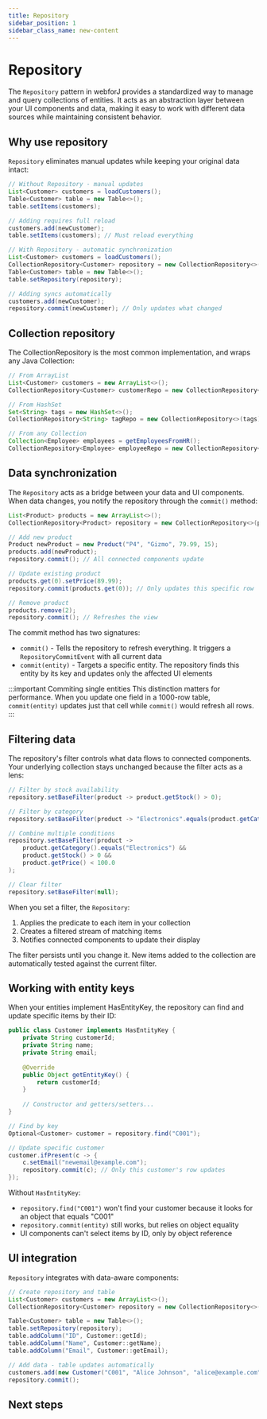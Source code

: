 ```yaml
---
title: Repository
sidebar_position: 1
sidebar_class_name: new-content
---
```


<!-- vale off -->
# Repository <DocChip chip='since' label='24.00' />
<!-- vale on -->


The `Repository` pattern in webforJ provides a standardized way to manage and query collections of entities. It acts as an abstraction layer between your UI components and data, making it easy to work with different data sources while maintaining consistent behavior.

## Why use repository

`Repository` eliminates manual updates while keeping your original data intact:

```java
// Without Repository - manual updates
List<Customer> customers = loadCustomers();
Table<Customer> table = new Table<>();
table.setItems(customers);

// Adding requires full reload
customers.add(newCustomer);
table.setItems(customers); // Must reload everything
```

```java
// With Repository - automatic synchronization
List<Customer> customers = loadCustomers();
CollectionRepository<Customer> repository = new CollectionRepository<>(customers);
Table<Customer> table = new Table<>();
table.setRepository(repository);

// Adding syncs automatically
customers.add(newCustomer);
repository.commit(newCustomer); // Only updates what changed
```


## Collection repository

The <JavadocLink type="data" location="com/webforj/data/repository/CollectionRepository" code="true">CollectionRepository</JavadocLink> is the most common implementation, and wraps any Java Collection:

```java
// From ArrayList
List<Customer> customers = new ArrayList<>();
CollectionRepository<Customer> customerRepo = new CollectionRepository<>(customers);

// From HashSet  
Set<String> tags = new HashSet<>();
CollectionRepository<String> tagRepo = new CollectionRepository<>(tags);

// From any Collection
Collection<Employee> employees = getEmployeesFromHR();
CollectionRepository<Employee> employeeRepo = new CollectionRepository<>(employees);
```


## Data synchronization

The `Repository` acts as a bridge between your data and UI components. When data changes, you notify the repository through the `commit()` method:

```java
List<Product> products = new ArrayList<>();
CollectionRepository<Product> repository = new CollectionRepository<>(products);

// Add new product
Product newProduct = new Product("P4", "Gizmo", 79.99, 15);
products.add(newProduct);
repository.commit(); // All connected components update

// Update existing product  
products.get(0).setPrice(89.99);
repository.commit(products.get(0)); // Only updates this specific row

// Remove product
products.remove(2);
repository.commit(); // Refreshes the view
```

The commit method has two signatures:
- `commit()` - Tells the repository to refresh everything. It triggers a `RepositoryCommitEvent` with all current data
- `commit(entity)` - Targets a specific entity. The repository finds this entity by its key and updates only the affected UI elements

:::important Commiting single entities
This distinction matters for performance. When you update one field in a 1000-row table, `commit(entity)` updates just that cell while `commit()` would refresh all rows.
:::

## Filtering data

The repository's filter controls what data flows to connected components. Your underlying collection stays unchanged because the filter acts as a lens:

```java
// Filter by stock availability
repository.setBaseFilter(product -> product.getStock() > 0);

// Filter by category
repository.setBaseFilter(product -> "Electronics".equals(product.getCategory()));

// Combine multiple conditions
repository.setBaseFilter(product -> 
    product.getCategory().equals("Electronics") && 
    product.getStock() > 0 && 
    product.getPrice() < 100.0
);

// Clear filter
repository.setBaseFilter(null);
```

When you set a filter, the `Repository`:
1. Applies the predicate to each item in your collection
2. Creates a filtered stream of matching items
3. Notifies connected components to update their display

The filter persists until you change it. New items added to the collection are automatically tested against the current filter.


## Working with entity keys

When your entities implement <JavadocLink type="data" location="com/webforj/data/HasEntityKey" code="true">HasEntityKey</JavadocLink>, the repository can find and update specific items by their ID:

```java
public class Customer implements HasEntityKey {
    private String customerId;
    private String name;
    private String email;
    
    @Override
    public Object getEntityKey() {
        return customerId;
    }
    
    // Constructor and getters/setters...
}

// Find by key
Optional<Customer> customer = repository.find("C001");

// Update specific customer
customer.ifPresent(c -> {
    c.setEmail("newemail@example.com");
    repository.commit(c); // Only this customer's row updates
});
```

Without `HasEntityKey`:
- `repository.find("C001")` won't find your customer because it looks for an object that equals "C001"
- `repository.commit(entity)` still works, but relies on object equality
- UI components can't select items by ID, only by object reference


## UI integration

`Repository` integrates with data-aware components:

```java
// Create repository and table
List<Customer> customers = new ArrayList<>();
CollectionRepository<Customer> repository = new CollectionRepository<>(customers);

Table<Customer> table = new Table<>();
table.setRepository(repository);
table.addColumn("ID", Customer::getId);
table.addColumn("Name", Customer::getName);
table.addColumn("Email", Customer::getEmail);

// Add data - table updates automatically
customers.add(new Customer("C001", "Alice Johnson", "alice@example.com"));
repository.commit();
```


## Next steps

<DocCardList className="topics-section" />